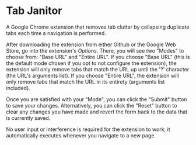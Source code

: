 # Tab Janitor

A Google Chrome extension that removes tab clutter by collapsing duplicate tabs each time a navigation is performed.

After downloading the extension from either Github or the Google Web Store, go into the extension's _Options_. There, you will see two "Modes" to choose from: "Base URL" and "Entire URL". If you choose "Base URL" (this is the default mode chosen if you opt to not configure the extension), the extension will only remove tabs that match the URL up until the '?' character (the URL's arguments list). If you choose "Entire URL", the extension will only remove tabs that match the URL in its entirety (arguments list included).

Once you are satisfied with your "Mode", you can click the "Submit" button to save your changes. Alternatively, you can click the "Reset" button to clear any changes you have made and revert the form back to the data that is currently saved.

No user input or interference is required for the extension to work; it automatically executes whenever you navigate to a new page.
